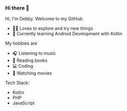 ### Hi there 👋


<!-- **debbyagestira/debbyagestira** is a ✨ _special_ ✨ repository because its `README.md` (this file) appears on your GitHub profile. -->

Hi, I'm Debby. Welcome to my GitHub.
- 👩‍💻 Loves to explore and try new things
- 🌱 Currently learning Android Development with Kotlin
  
My hobbies are
- 🎧 Listening to music
- 📖 Reading books
- 💻 Coding
- 🎥 Watching movies

Tech Stack:
- Kotlin
- PHP
- JavaScript

<!--
<p align="left">
<a href="https://github.com/debbyagestira">
  <img height="180em" src="https://github-readme-stats-eight-theta.vercel.app/api?username=debbyagestira&show_icons=true&theme=algolia&include_all_commits=true&count_private=true"/>
  <img height="180em" src="https://github-readme-stats-eight-theta.vercel.app/api/top-langs/?username=debbyagestira&layout=compact&langs_count=8&theme=algolia"/>
</a>
</p> -->
